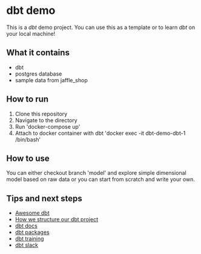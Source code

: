 # dbt demo

This is a _dbt_ demo project. You can use this as a template or to learn _dbt_ on your local machine!

## What it contains

- dbt
- postgres database
- sample data from jaffle_shop

## How to run

1. Clone this repository
2. Navigate to the directory
3. Run 'docker-compose up'
4. Attach to docker container with dbt 'docker exec -it dbt-demo-dbt-1 /bin/bash'

## How to use

You can either checkout branch 'model' and explore simple dimensional model based on raw data or you can start from scratch and write your own.

## Tips and next steps

- [Awesome dbt](https://github.com/Hiflylabs/awesome-dbt)
- [How we structure our dbt project](https://docs.getdbt.com/guides/best-practices/how-we-structure/1-guide-overview)
- [dbt docs](https://docs.getdbt.com/docs/build/projects)
- [dbt packages](https://hub.getdbt.com/)
- [dbt training](https://www.getdbt.com/dbt-learn/)
- [dbt slack](getdbt.slack.com)
